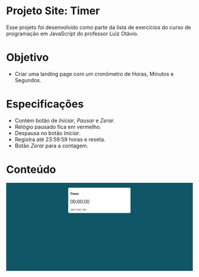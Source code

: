 # Projeto Site: Timer

Esse projeto foi desenvolvido como parte da lista de exercícios do curso de programação em JavaScript do professor Luiz Otávio.

# Objetivo

- Criar uma landing page com um cronômetro de Horas, Minutos e Segundos.

# Especificações

- Contém botão de *Iniciar*, *Pausar* e *Zerar*.
- Relógio pausado fica em vermelho.
- Despausa no botão *Iniciar*.
- Registra até 23:59:59 horas e reseta.
- Botão *Zerar* para a contagem.

# Conteúdo

![Modelo](assets/img/timer.png)